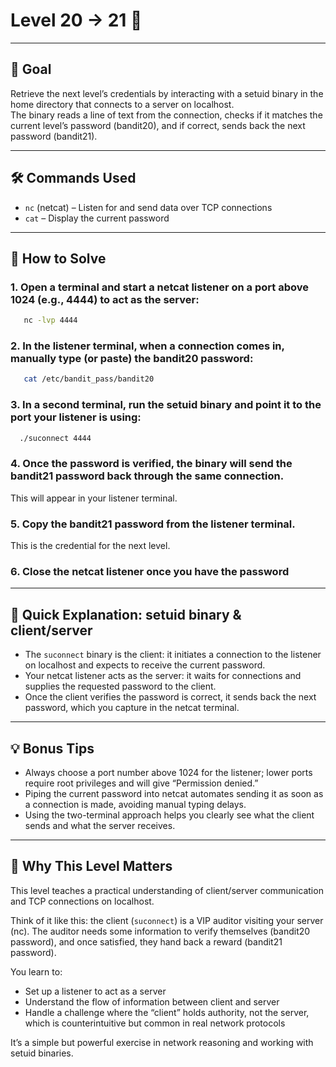 # Level 20 → 21 🔐

---

## 🎯 Goal  

Retrieve the next level’s credentials by interacting with a setuid binary in the home directory that connects to a server on localhost.  
The binary reads a line of text from the connection, checks if it matches the current level’s password (bandit20), and if correct, sends back the next password (bandit21).

---

## 🛠 Commands Used  

- `nc` (netcat) – Listen for and send data over TCP connections  
- `cat` – Display the current password  

---

## 🚀 How to Solve  

### 1. Open a terminal and start a netcat listener on a port above 1024 (e.g., 4444) to act as the server:
```bash
   nc -lvp 4444 
```
### 2. In the listener terminal, when a connection comes in, manually type (or paste) the bandit20 password:
```bash
   cat /etc/bandit_pass/bandit20
```
### 3. In a second terminal, run the setuid binary and point it to the port your listener is using:
```bash
  ./suconnect 4444
```
### 4. Once the password is verified, the binary will send the bandit21 password back through the same connection. 

This will appear in your listener terminal.  

### 5. Copy the bandit21 password from the listener terminal.

This is the credential for the next level.

### 6. Close the netcat listener once you have the password 
---

## 🔢 Quick Explanation: setuid binary & client/server  

- The `suconnect` binary is the client: it initiates a connection to the listener on localhost and expects to receive the current password.  
- Your netcat listener acts as the server: it waits for connections and supplies the requested password to the client.  
- Once the client verifies the password is correct, it sends back the next password, which you capture in the netcat terminal.  

---

## 💡 Bonus Tips  

- Always choose a port number above 1024 for the listener; lower ports require root privileges and will give “Permission denied.”  
- Piping the current password into netcat automates sending it as soon as a connection is made, avoiding manual typing delays.  
- Using the two-terminal approach helps you clearly see what the client sends and what the server receives.  

---

## 🧠 Why This Level Matters  

This level teaches a practical understanding of client/server communication and TCP connections on localhost.  

Think of it like this: the client (`suconnect`) is a VIP auditor visiting your server (nc). The auditor needs some information to verify themselves (bandit20 password), and once satisfied, they hand back a reward (bandit21 password).  

You learn to:  

- Set up a listener to act as a server  
- Understand the flow of information between client and server  
- Handle a challenge where the “client” holds authority, not the server, which is counterintuitive but common in real network protocols  

It’s a simple but powerful exercise in network reasoning and working with setuid binaries.
